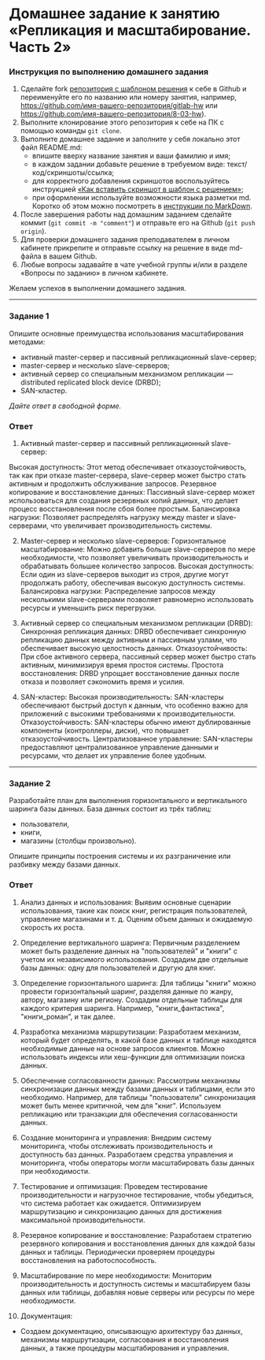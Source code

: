 # Домашнее задание к занятию «Репликация и масштабирование. Часть 2»

### Инструкция по выполнению домашнего задания

1. Сделайте fork [репозитория c шаблоном решения](https://github.com/netology-code/sys-pattern-homework) к себе в Github и переименуйте его по названию или номеру занятия, например, https://github.com/имя-вашего-репозитория/gitlab-hw или https://github.com/имя-вашего-репозитория/8-03-hw).
2. Выполните клонирование этого репозитория к себе на ПК с помощью команды `git clone`.
3. Выполните домашнее задание и заполните у себя локально этот файл README.md:
   - впишите вверху название занятия и ваши фамилию и имя;
   - в каждом задании добавьте решение в требуемом виде: текст/код/скриншоты/ссылка;
   - для корректного добавления скриншотов воспользуйтесь инструкцией [«Как вставить скриншот в шаблон с решением»](https://github.com/netology-code/sys-pattern-homework/blob/main/screen-instruction.md);
   - при оформлении используйте возможности языка разметки md. Коротко об этом можно посмотреть в [инструкции по MarkDown](https://github.com/netology-code/sys-pattern-homework/blob/main/md-instruction.md).
4. После завершения работы над домашним заданием сделайте коммит (`git commit -m "comment"`) и отправьте его на Github (`git push origin`).
5. Для проверки домашнего задания преподавателем в личном кабинете прикрепите и отправьте ссылку на решение в виде md-файла в вашем Github.
6. Любые вопросы задавайте в чате учебной группы и/или в разделе «Вопросы по заданию» в личном кабинете.

Желаем успехов в выполнении домашнего задания.

---

### Задание 1

Опишите основные преимущества использования масштабирования методами:

- активный master-сервер и пассивный репликационный slave-сервер; 
- master-сервер и несколько slave-серверов;
- активный сервер со специальным механизмом репликации — distributed replicated block device (DRBD);
- SAN-кластер.

*Дайте ответ в свободной форме.*
### Ответ
1. Активный master-сервер и пассивный репликационный slave-сервер:

Высокая доступность: Этот метод обеспечивает отказоустойчивость, так как при отказе master-сервера, slave-сервер может быстро стать активным и продолжить обслуживание запросов.
Резервное копирование и восстановление данных: Пассивный slave-сервер может использоваться для создания резервных копий данных, что делает процесс восстановления после сбоя более простым.
Балансировка нагрузки: Позволяет распределять нагрузку между master и slave-серверами, что увеличивает производительность системы.

2. Master-сервер и несколько slave-серверов:
Горизонтальное масштабирование: Можно добавить больше slave-серверов по мере необходимости, что позволяет увеличивать производительность и обрабатывать большее количество запросов.
Высокая доступность: Если один из slave-серверов выходит из строя, другие могут продолжать работу, обеспечивая высокую доступность системы.
Балансировка нагрузки: Распределение запросов между несколькими slave-серверами позволяет равномерно использовать ресурсы и уменьшить риск перегрузки.

3. Активный сервер со специальным механизмом репликации (DRBD):
Синхронная репликация данных: DRBD обеспечивает синхронную репликацию данных между активным и пассивным узлами, что обеспечивает высокую целостность данных.
Отказоустойчивость: При сбое активного сервера, пассивный сервер может быстро стать активным, минимизируя время простоя системы.
Простота восстановления: DRBD упрощает восстановление данных после отказа и позволяет сэкономить время и усилия.

4. SAN-кластер:
Высокая производительность: SAN-кластеры обеспечивают быстрый доступ к данным, что особенно важно для приложений с высокими требованиями к производительности.
Отказоустойчивость: SAN-кластеры обычно имеют дублированные компоненты (контроллеры, диски), что повышает отказоустойчивость.
Централизованное управление: SAN-кластеры предоставляют централизованное управление данными и ресурсами, что делает их управление более удобным.
---

### Задание 2


Разработайте план для выполнения горизонтального и вертикального шаринга базы данных. База данных состоит из трёх таблиц: 

- пользователи, 
- книги, 
- магазины (столбцы произвольно). 

Опишите принципы построения системы и их разграничение или разбивку между базами данных.
### Ответ
1. Анализ данных и использования:
Выявим основные сценарии использования, такие как поиск книг, регистрация пользователей, управление магазинами и т. д.
Оценим объем данных и ожидаемую скорость их роста.

2. Определение вертикального шаринга:
Первичным разделением может быть разделение данных на "пользователей" и "книги" с учетом их независимого использования.
Создадим две отдельные базы данных: одну для пользователей и другую для книг.

3. Определение горизонтального шаринга:
Для таблицы "книги" можно провести горизонтальный шаринг, разделяя данные по жанру, автору, магазину или региону.
Создадим отдельные таблицы для каждого критерия шаринга. Например, "книги_фантастика", "книги_роман", и так далее.

4. Разработка механизма маршрутизации:
Разработаем механизм, который будет определять, в какой базе данных и таблице находятся необходимые данные на основе запросов клиентов.
Можно использовать индексы или хеш-функции для оптимизации поиска данных.

5. Обеспечение согласованности данных:
Рассмотрим механизмы синхронизации данных между базами данных и таблицами, если это необходимо. Например, для таблицы "пользователи" синхронизация может быть менее критичной, чем для "книг".
Используем репликацию или транзакции для обеспечения согласованности данных.

6. Создание мониторинга и управления:
Внедрим систему мониторинга, чтобы отслеживать производительность и доступность баз данных.
Разработаем средства управления и мониторинга, чтобы операторы могли масштабировать базы данных при необходимости.

7. Тестирование и оптимизация:
Проведем тестирование производительности и нагрузочное тестирование, чтобы убедиться, что система работает как ожидается.
Оптимизируем маршрутизацию и синхронизацию данных для достижения максимальной производительности.

8. Резервное копирование и восстановление:
Разработаем стратегию резервного копирования и восстановления данных для каждой базы данных и таблицы.
Периодически проверяем процедуры восстановления на работоспособность.

9. Масштабирование по мере необходимости:
Мониторим производительность и доступность системы и масштабируем базы данных или таблицы, добавляя новые серверы или ресурсы по мере необходимости.

10. Документация:
- Создаем документацию, описывающую архитектуру баз данных, механизмы маршрутизации, согласования и восстановления данных, а также процедуры масштабирования и управления.
